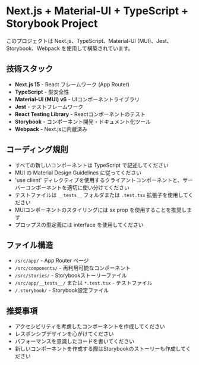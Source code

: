 <!-- Use this file to provide workspace-specific custom instructions to Copilot. For more details, visit https://code.visualstudio.com/docs/copilot/copilot-customization#_use-a-githubcopilotinstructionsmd-file -->

# Next.js + Material-UI + TypeScript + Storybook Project

このプロジェクトは Next.js、TypeScript、Material-UI (MUI)、Jest、Storybook、Webpack を使用して構築されています。

## 技術スタック

- **Next.js 15** - React フレームワーク (App Router)
- **TypeScript** - 型安全性
- **Material-UI (MUI) v6** - UIコンポーネントライブラリ
- **Jest** - テストフレームワーク
- **React Testing Library** - Reactコンポーネントのテスト
- **Storybook** - コンポーネント開発・ドキュメント化ツール
- **Webpack** - Next.jsに内蔵済み

## コーディング規則

- すべての新しいコンポーネントは TypeScript で記述してください
- MUI の Material Design Guidelines に従ってください
- 'use client' ディレクティブを使用するクライアントコンポーネントと、サーバーコンポーネントを適切に使い分けてください
- テストファイルは `__tests__` フォルダまたは `.test.tsx` 拡張子を使用してください
- MUIコンポーネントのスタイリングには sx prop を使用することを推奨します
- プロップスの型定義には interface を使用してください

## ファイル構造

- `/src/app/` - App Router ページ
- `/src/components/` - 再利用可能なコンポーネント
- `/src/stories/` - Storybookストーリーファイル
- `/src/app/__tests__/` または `*.test.tsx` - テストファイル
- `/.storybook/` - Storybook設定ファイル

## 推奨事項

- アクセシビリティを考慮したコンポーネントを作成してください
- レスポンシブデザインを心がけてください
- パフォーマンスを意識したコードを書いてください
- 新しいコンポーネントを作成する際はStorybookのストーリーも作成してください
